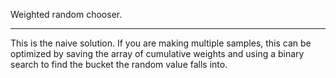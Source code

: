 Weighted random chooser.

---

This is the naive solution. If you are making multiple samples, this can be
optimized by saving the array of cumulative weights and using a binary search
to find the bucket the random value falls into.
